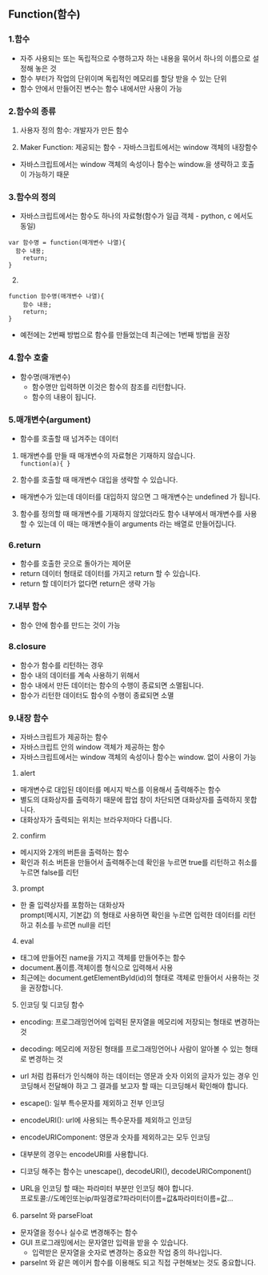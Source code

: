 ## Function(함수)
### 1.함수
* 자주 사용되는 또는 독립적으로 수행하고자 하는 내용을 묶어서 하나의 이름으로 설정해 놓은 것
* 함수 부터가 작업의 단위이며 독립적인 메모리를 할당 받을 수 있는 단위
* 함수 안에서 만들어진 변수는 함수 내에서만 사용이 가능

### 2.함수의 종류  
1) 사용자 정의 함수: 개발자가 만든 함수

2) Maker Function: 제공되는 함수 - 자바스크립트에서는 window 객체의 내장함수
* 자바스크립트에서는 window 객체의 속성이나 함수는 window.을 생략하고 호출이 가능하기 때문

### 3.함수의 정의
* 자바스크립트에서는 함수도 하나의 자료형(함수가 일급 객체 - python, c 에서도 동일)



```
var 함수명 = function(매개변수 나열){
  함수 내용;	
	return;
}
```

2) 

```
function 함수명(매개변수 나열){
	함수 내용;
	return;
}
```

* 예전에는 2번째 방법으로 함수를 만들었는데 최근에는 1번째 방법을 권장

### 4.함수 호출  
* 함수명(매개변수)  
	* 함수명만 입력하면 이것은 함수의 참조를 리턴합니다.
	* 함수의 내용이 됩니다.

### 5.매개변수(argument)  
* 함수를 호출할 때 넘겨주는 데이터  

1) 매개변수를 만들 때 매개변수의 자료형은 기재하지 않습니다.  
`function(a){ }`  

2) 함수를 호출할 때 매개변수 대입을 생략할 수 있습니다.
* 매개변수가 있는데 데이터를 대입하지 않으면 그 매개변수는 undefined 가 됩니다.

3) 함수를 정의할 때 매개변수를 기재하지 않았더라도 함수 내부에서 매개변수를 사용할 수 있는데 이 때는 매개변수들이 arguments 라는 배열로 만들어집니다.

### 6.return
* 함수를 호출한 곳으로 돌아가는 제어문
* return 데이터 형태로 데이터를 가지고 return 할 수 있습니다.
* return 할 데이터가 없다면 return은 생략 가능

### 7.내부 함수
* 함수 안에 함수를 만드는 것이 가능

### 8.closure
* 함수가 함수를 리턴하는 경우
* 함수 내의 데이터를 계속 사용하기 위해서
* 함수 내에서 만든 데이터는 함수의 수행이 종료되면 소멸됩니다.
* 함수가 리턴한 데이터도 함수의 수행이 종료되면 소멸

### 9.내장 함수
* 자바스크립트가 제공하는 함수
* 자바스크립트 안의 window 객체가 제공하는 함수
* 자바스크립트에서는 window 객체의 속성이나 함수는 window. 없이 사용이 가능  

1) alert  
* 매개변수로 대입된 데이터를 메시지 박스를 이용해서 출력해주는 함수
* 별도의 대화상자를 출력하기 때문에 팝업 창이 차단되면 대화상자를 출력하지 못합니다.
* 대화상자가 출력되는 위치는 브라우저마다 다릅니다.

2) confirm
* 메시지와 2개의 버튼을 출력하는 함수
* 확인과 취소 버튼을 만들어서 출력해주는데 확인을 누르면 true를 리턴하고 취소를 누르면 false를 리턴

3) prompt
* 한 줄 입력상자를 포함하는 대화상자  
prompt(메시지, 기본값) 의 형태로 사용하면 확인을 누르면 입력한 데이터를 리턴하고 취소를 누르면 null을 리턴

4) eval
* 태그에 만들어진 name을 가지고 객체를 만들어주는 함수
* document.폼이름.객체이름 형식으로 입력해서 사용
* 최근에는 document.getElementById(id)의 형태로 객체로 만들어서 사용하는 것을 권장합니다.

5) 인코딩 및 디코딩 함수
* encoding: 프로그래밍언어에 입력된 문자열을 메모리에 저장되는 형태로 변경하는 것
* decoding: 메모리에 저장된 형태를 프로그래밍언어나 사람이 알아볼 수 있는 형태로 변경하는 것
* url 처럼 컴퓨터가 인식해야 하는 데이터는 영문과 숫자 이외의 글자가 있는 경우 인코딩해서 전달해야 하고 그 결과를 보고자 할 때는 디코딩해서 확인해야 합니다.

* escape(): 일부 특수문자를 제외하고 전부 인코딩
* encodeURI(): url에 사용되는 특수문자를 제외하고 인코딩
* encodeURIComponent: 영문과 숫자를 제외하고는 모두 인코딩
* 대부분의 경우는 encodeURI를 사용합니다.

* 디코딩 해주는 함수는 unescape(), decodeURI(), decodeURIComponent()
* URL을 인코딩 할 때는 파라미터 부분만 인코딩 해야 합니다.  
프로토콜://도메인또는ip/파일경로?파라미터이름=값&파라미터이름=값...

6) parseInt 와 parseFloat
* 문자열을 정수나 실수로 변경해주는 함수
* GUI 프로그래밍에서는 문자열만 입력을 받을 수 있습니다.  	
	* 입력받은 문자열을 숫자로 변경하는 중요한 작업 중의 하나입니다.
* parseInt 와 같은 메이커 함수를 이용해도 되고 직접 구현해보는 것도 중요합니다.

